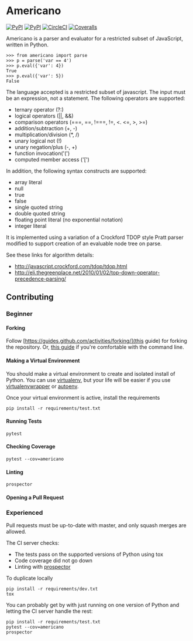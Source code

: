Americano
=========

[![PyPI](https://img.shields.io/pypi/pyversions/americano.svg)](https://pypi.python.org/pypi/americano)
[![PyPI](https://img.shields.io/pypi/v/americano.svg)](https://pypi.python.org/pypi/americano)
[![CircleCI](https://circleci.com/gh/travisjungroth/americano.svg?style=shield)](https://circleci.com/gh/travisjungroth/americano)
[![Coveralls](https://coveralls.io/repos/github/travisjungroth/americano/badge.svg?branch=master)](https://coveralls.io/github/travisjungroth/americano?branch=master)

Americano is a parser and evaluator for a restricted subset of JavaScript, written in Python.

    >>> from americano import parse
    >>> p = parse('var == 4')
    >>> p.eval({'var': 4})
    True
    >>> p.eval({'var': 5})
    False

The language accepted is a restricted subset of javascript.  The input must be an expression, not a statement.
The following operators are supported:

 * ternary operator (?:)
 * logical operators (||, &&)
 * comparison operators (===, ==, !===, !=, <. <=, >, >=)
 * addition/subtraction (+, -)
 * multiplication/division (*, /)
 * unary logical not (!)
 * unary negation/plus (-, +)
 * function invocation('(')
 * computed member access ('[')
 
In addition, the following syntax constructs are supported:

 * array literal
 * null
 * true
 * false
 * single quoted string
 * double quoted string
 * floating point literal (no exponential notation)
 * integer literal

It is implemented using a variation of a Crockford TDOP style Pratt parser modified to support creation of an evaluable node tree on parse.

See these links for algorithm details:

 * http://javascript.crockford.com/tdop/tdop.html
 * http://eli.thegreenplace.net/2010/01/02/top-down-operator-precedence-parsing/

## Contributing
### Beginner
#### Forking
Follow [https://guides.github.com/activities/forking/](this guide) for forking the repository. Or, [this guide](http://kbroman.org/github_tutorial/pages/fork.html) if you're comfortable with the command line. 

#### Making a Virtual Environment
You should make a virtual environment to create and isolated install of Python. You can use [virtualenv](https://virtualenv.pypa.io/en/stable/), but your life will be easier if you use [virtualenvwrapper](https://virtualenvwrapper.readthedocs.io/en/latest/) or [autoenv](https://github.com/kennethreitz/autoenv).

Once your virtual environment is active, install the requirements

    pip install -r requirements/test.txt

#### Running Tests

    pytest
    
#### Checking Coverage

    pytest --cov=americano

#### Linting

    prospector

#### Opening a Pull Request

### Experienced
Pull requests must be up-to-date with master, and only squash merges are allowed.

The CI server checks:
 * The tests pass on the supported versions of Python using tox
 * Code coverage did not go down
 * Linting with [prospector](https://github.com/landscapeio/prospector)

To duplicate locally

    pip install -r requirements/dev.txt
    tox

You can probably get by with just running on one version of Python and letting the CI server handle the rest:

    pip install -r requirements/test.txt
    pytest --cov=americano
    prospector
